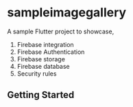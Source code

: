 # sampleimagegallery

A sample Flutter project to showcase,

1. Firebase integration
2. Firebase Authentication
3. Firebase storage
4. Firebase database
5. Security rules

## Getting Started


